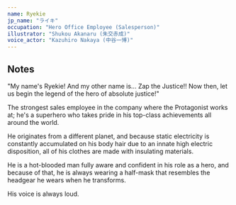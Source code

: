 ```yaml
---
name: Ryekie
jp_name: "ライキ"
occupation: "Hero Office Employee (Salesperson)"
illustrator: "Shukou Akanaru (朱交赤成)"
voice_actor: "Kazuhiro Nakaya (中谷一博)"
---
```


## Notes

"My name's Ryekie! And my other name is... Zap the Justice!! Now then, let us begin the legend of the hero of absolute justice!"

The strongest sales employee in the company where the Protagonist works at; he's a superhero who takes pride in his top-class achievements all around the world.

He originates from a different planet, and because static electricity is constantly accumulated on his body hair due to an innate high electric disposition, all of his clothes are made with insulating materials.

He is a hot-blooded man fully aware and confident in his role as a hero, and because of that, he is always wearing a half-mask that resembles the headgear he wears when he transforms.

His voice is always loud.

